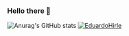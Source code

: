 ### Hello there 👋
![Anurag's GitHub stats](https://github-readme-stats.vercel.app/api?username=EduardoHirle_icons=true)
[![EduardoHirle](https://github-readme-stats.vercel.app/api/top-langs/?username=EduardoHirle)](https://github.com/anuraghazra/github-readme-stats)

